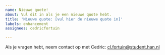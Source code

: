 ```yaml
---
name: Nieuwe quote!
about: Vul dit in als je een nieuwe quote hebt.
title: 'Nieuwe quote: [vul hier de nieuwe quote in]'
labels: enhancement
assignees: cedricfortuin

---
```


Als je vragen hebt, neem contact op met Cedric: [cl.fortuin@student.han.nl](mailto:cl.fortuin@student.han.nl)
